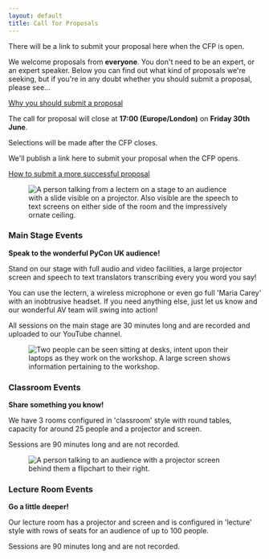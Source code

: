 ```yaml
---
layout: default
title: Call for Proposals
---
```


<p>There will be a link to submit your proposal here when the CFP is open.</p>

<p>We welcome proposals from <strong>everyone</strong>. You don't need to be an expert, or an expert speaker. Below you can find out what kind of proposals we're seeking, but if you're in any doubt whether you should submit a proposal, please see...</p>

<a href="/call-for-proposals/why-you-should-submit-proposal/">Why you should submit a proposal</a>

<div class="box box_red">
  <p>The call for proposal will close at <strong>17:00 (Europe/London)</strong> on <strong>Friday 30th June</strong>.</p>
  <p>Selections will be made after the CFP closes.</p>
  <p>We'll publish a link here to submit your proposal when the CFP opens.</p>
</div>

<a href="/call-for-proposals/proposal-submission-advice/">How to submit a more successful proposal</a>

<div class="box box_blue">
  <figure>
    <img src="/images/assembly_room.jpg" alt="A person talking from a lectern on a stage to an audience with a slide visible on a projector. Also visible are the speech to text screens on either side of the room and the impressively ornate ceiling.">
  </figure>

  <h3>Main Stage Events</h3>
  <p><strong>Speak to the wonderful PyCon UK audience!</strong></p>
  <p>Stand on our stage with full audio and video facilities, a large projector screen and speech to text translators transcribing every you word you say!</p>
  <p>You can use the lectern, a wireless microphone or even go full 'Maria Carey' with an inobtrusive headset. If you need anything else, just let us know and our wonderful AV team will swing into action!</p> 
  <p>All sessions on the main stage are 30 minutes long and are recorded and uploaded to our YouTube channel.</p>
</div>

<div class="box box_yellow">
  <figure>
    <img src="/images/workshop.jpg" alt="Two people can be seen sitting at desks, intent upon their laptops as they work on the workshop. A large screen shows information pertaining to the workshop.">
  </figure>

  <h3>Classroom Events</h3>
  <p><strong>Share something you know!</strong></p>
  <p>We have 3 rooms configured in 'classroom' style with round tables, capacity for around 25 people and a projector and screen.</p>
  <p>Sessions are 90 minutes long and are not recorded.</p>
</div>

<div class="box box_red">
  <figure>
    <img src="/images/room_d.jpg" alt="A person talking to an audience with a projector screen behind them a flipchart to their right.">
  </figure>
  <h3>Lecture Room Events</h3>
  <p><strong>Go a little deeper!</strong></p>
  <p>Our lecture room has a projector and screen and is configured in 'lecture' style with rows of seats for an audience of up to 100 people.</p>
  <p>Sessions are 90 minutes long and are not recorded.</p>
</div>

